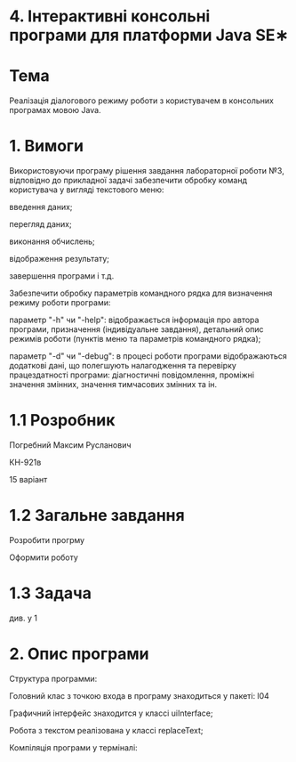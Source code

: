 # 4. Інтерактивні консольні програми для платформи Java SE∗

# Тема

Реалізація діалогового режиму роботи з користувачем в консольних програмах мовою Java.

# 1. Вимоги

Використовуючи програму рішення завдання лабораторної роботи №3, відповідно до прикладної задачі забезпечити обробку команд користувача у вигляді текстового меню:

введення даних;

перегляд даних;

виконання обчислень;

відображення результату;

завершення програми і т.д.

Забезпечити обробку параметрів командного рядка для визначення режиму роботи програми:

параметр "-h" чи "-help": відображається інформація про автора програми, призначення (індивідуальне завдання), детальний опис режимів роботи (пунктів меню та параметрів командного рядка);

параметр "-d" чи "-debug": в процесі роботи програми відображаються додаткові дані, що полегшують налагодження та перевірку працездатності програми: діагностичні повідомлення, проміжні значення змінних, значення тимчасових змінних та ін.

# 1.1 Розробник

Погребний Максим Русланович

КН-921в

15 варіант

# 1.2 Загальне завдання

Розробити прогрму

Оформити роботу

# 1.3 Задача

див. у 1

# 2. Опис програми

Структура программи:

Головний клас з точкою входа в програму знаходиться у пакеті: l04

Графичний інтерфейс знаходится у классі uiInterface;

Робота з текстом реалізована у классі replaceText;

Компіляція програми у терміналі:
